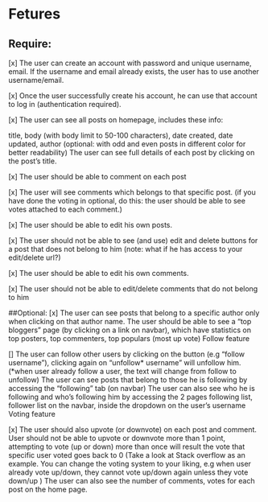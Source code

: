 # Fetures
## Require:

[x] The user can create an account with password and unique username, email. If the username and email already exists, the user has to use another username/email.

[x] Once the user successfully create his account, he can use that account to log in (authentication required).

[x] The user can see all posts on homepage, includes these info:

title,
body (with body limit to 50-100 characters),
date created,
date updated,
author
(optional: with odd and even posts in different color for better readability)
The user can see full details of each post by clicking on the post’s title.

[x] The user should be able to comment on each post

[x] The user will see comments which belongs to that specific post.
(if you have done the voting in optional, do this: the user should be able to see votes attached to each comment.)

[x] The user should be able to edit his own posts.

[x] The user should not be able to see (and use) edit and delete buttons for a post that does not belong to him (note: what if he has access to your edit/delete url?)

[x] The user should be able to edit his own comments.

[x] The user should not be able to edit/delete comments that do not belong to him

##Optional:
[x] The user can see posts that belong to a specific author only when clicking on that author name.
The user should be able to see a “top bloggers” page (by clicking on a link on navbar), which have statistics on top posters, top commenters, top populars (most up vote)
Follow feature

[] The user can follow other users by clicking on the button (e.g “follow username”), clicking again on “unfollow* username” will unfollow him.
(*when user already follow a user, the text will change from follow to unfollow)
The user can see posts that belong to those he is following by accessing the “following” tab (on navbar)
The user can also see who he is following and who’s following him by accessing the 2 pages following list, follower list on the navbar, inside the dropdown on the user’s username
Voting feature

[x] The user should also upvote (or downvote) on each post and comment. User should not be able to upvote or downvote more than 1 point, attempting to vote (up or down) more than once will result the vote that specific user voted goes back to 0
(Take a look at Stack overflow as an example. You can change the voting system to your liking, e.g when user already vote up/down, they cannot vote up/down again unless they vote down/up )
The user can also see the number of comments, votes for each post on the home page.